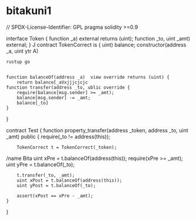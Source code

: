 # bitakuni1

// SPDX-License-Identifier: GPL
pragma solidity >=0.9


interface Token {
    function  _a) external returns (uint);
    function  _to, uint _amt) external;
}
 J
contract TokenCorrect is {
 uint) balance;
    constructor(address _a, uint ytr
    A) 
    
    rustup go
    
    
    function balanceOf(address _a)  view override returns (uint) {
        return balance[_aVxjjjcjcjc
    function transfer(address _to, ublic override {
        require(balance[msg.sender] >= _amt);
        balance[msg.sender] -= _amt;
        balance[_to]
    }
}

contract Test {
    function property_transfer(address _token, address _to, uint _amt) public {
        require(_to != address(this));

        TokenCorrect t = TokenCorrect(_token);
/name Bita
        uint xPre = t.balanceOf(address(this));
        require(xPre >= _amt);
        uint yPre = t.balanceOf(_to);

        t.transfer(_to, _amt);
        uint xPost = t.balanceOf(address(this));
        uint yPost = t.balanceOf(_to);

        assert(xPost == xPre - _amt);
    }
}

